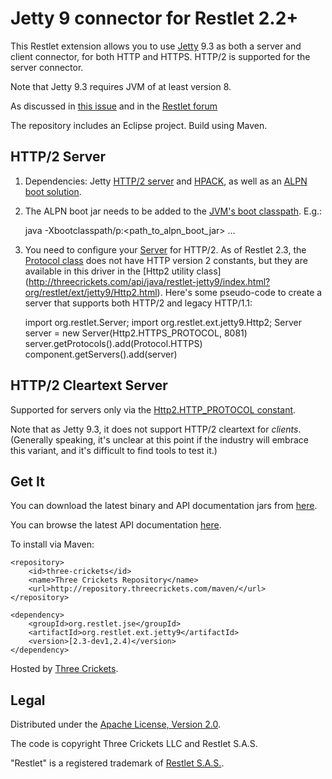 Jetty 9 connector for Restlet 2.2+
==================================

This Restlet extension allows you to use [Jetty](http://www.eclipse.org/jetty/) 9.3 as both a
server and client connector, for both HTTP and HTTPS. HTTP/2 is supported for the server connector.

Note that Jetty 9.3 requires JVM of at least version 8.

As discussed in [this issue](https://github.com/restlet/restlet-framework-java/issues/1108) and
in the [Restlet forum](http://restlet.tigris.org/ds/viewMessage.do?dsForumId=4447&dsMessageId=3067974)

The repository includes an Eclipse project. Build using Maven.

HTTP/2 Server
-------------

1) Dependencies: Jetty [HTTP/2 server](http://mvnrepository.com/artifact/org.eclipse.jetty.http2/http2-server)
and [HPACK](http://mvnrepository.com/artifact/org.eclipse.jetty.http2/http2-hpack), as well as an
[ALPN boot solution](http://mvnrepository.com/artifact/org.mortbay.jetty.alpn/alpn-boot).

2) The ALPN boot jar needs to be added to the [JVM's boot classpath](https://www.eclipse.org/jetty/documentation/current/alpn-chapter.html).
E.g.:

    java -Xbootclasspath/p:<path_to_alpn_boot_jar> ...

3) You need to configure your [Server](http://restlet.com/technical-resources/restlet-framework/javadocs/2.3/jse/api/index.html?org/restlet/Server.html)
for HTTP/2. As of Restlet 2.3, the [Protocol class](http://restlet.com/technical-resources/restlet-framework/javadocs/2.3/jse/api/index.html?org/restlet/data/Protocol.html)
does not have HTTP version 2 constants, but they are available in this driver in the [Http2 utility class]
(http://threecrickets.com/api/java/restlet-jetty9/index.html?org/restlet/ext/jetty9/Http2.html). Here's some pseudo-code to create a server
that supports both HTTP/2 and legacy HTTP/1.1:

    import org.restlet.Server;
    import org.restlet.ext.jetty9.Http2;
    Server server = new Server(Http2.HTTPS_PROTOCOL, 8081)
    server.getProtocols().add(Protocol.HTTPS)
    component.getServers().add(server)

HTTP/2 Cleartext Server
-----------------------

Supported for servers only via the [Http2.HTTP_PROTOCOL constant](http://threecrickets.com/api/java/restlet-jetty9/index.html?org/restlet/ext/jetty9/Http2.html).

Note that as Jetty 9.3, it does not support HTTP/2 cleartext for *clients*. (Generally speaking, it's unclear at this point if
the industry will embrace this variant, and it's difficult to find tools to test it.)


Get It
------

You can download the latest binary and API documentation jars from
[here](http://repository.threecrickets.com/maven/org/restlet/jse/org.restlet.ext.jetty9/).

You can browse the latest API documentation [here](http://threecrickets.com/api/java/restlet-jetty9/).

To install via Maven:

	<repository>
		<id>three-crickets</id>  
		<name>Three Crickets Repository</name>  
		<url>http://repository.threecrickets.com/maven/</url>  
	</repository>
	
	<dependency>
		<groupId>org.restlet.jse</groupId>
		<artifactId>org.restlet.ext.jetty9</artifactId>
		<version>[2.3-dev1,2.4)</version>
	</dependency>

Hosted by [Three Crickets](http://threecrickets.com/repository/).

Legal
-----

Distributed under the [Apache License, Version 2.0](http://www.apache.org/licenses/LICENSE-2.0.html).

The code is copyright Three Crickets LLC and Restlet S.A.S.

"Restlet" is a registered trademark of [Restlet S.A.S.](http://restlet.org/download/legal).
